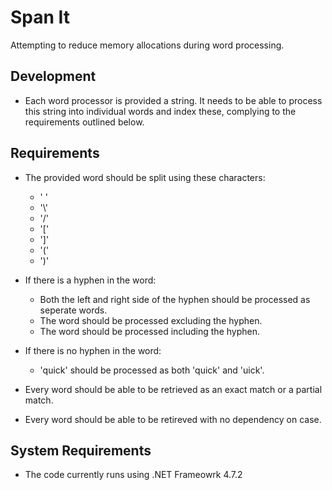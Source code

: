 # Span It

Attempting to reduce memory allocations during word processing. 

## Development

* Each word processor is provided a string. It needs to be able to process this string into individual words and index these, complying to the requirements outlined below.

## Requirements

* The provided word should be split using these characters:
    * ' '
    * '\\'
    * '/'
    * '['
    * ']'
    * '('
    * ')'
    
* If there is a hyphen in the word:
  * Both the left and right side of the hyphen should be processed as seperate words.
  * The word should be processed excluding the hyphen.
  * The word should be processed including the hyphen.
* If there is no hyphen in the word:
  * 'quick' should be processed as both 'quick' and 'uick'.
  
* Every word should be able to be retrieved as an exact match or a partial match.
* Every word should be able to be retireved with no dependency on case.

## System Requirements

* The code currently runs using .NET Frameowrk 4.7.2
